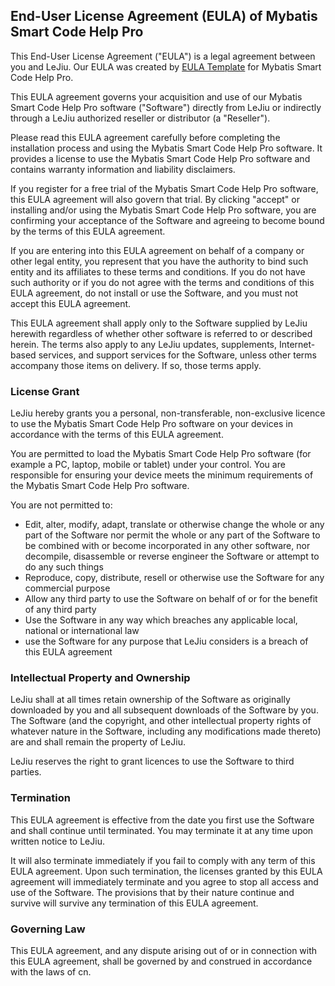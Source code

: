 <h2>End-User License Agreement (EULA) of <span class="app_name">Mybatis Smart Code Help Pro</span></h2>

<p>This End-User License Agreement ("EULA") is a legal agreement between you and <span class="company_name">LeJiu</span>. Our EULA was created by <a href="https://www.eulatemplate.com">EULA Template</a> for <span class="app_name">Mybatis Smart Code Help Pro</span>.</p></p>

<p>This EULA agreement governs your acquisition and use of our <span class="app_name">Mybatis Smart Code Help Pro</span> software ("Software") directly from <span class="company_name">LeJiu</span> or indirectly through a <span class="company_name">LeJiu</span> authorized reseller or distributor (a "Reseller"). </p>

<p>Please read this EULA agreement carefully before completing the installation process and using the <span class="app_name">Mybatis Smart Code Help Pro</span> software. It provides a license to use the <span class="app_name">Mybatis Smart Code Help Pro</span> software and contains warranty information and liability disclaimers.</p>

<p>If you register for a free trial of the <span class="app_name">Mybatis Smart Code Help Pro</span> software, this EULA agreement will also govern that trial. By clicking "accept" or installing and/or using the <span class="app_name">Mybatis Smart Code Help Pro</span> software, you are confirming your acceptance of the Software and agreeing to become bound by the terms of this EULA agreement.</p>

<p>If you are entering into this EULA agreement on behalf of a company or other legal entity, you represent that you have the authority to bind such entity and its affiliates to these terms and conditions. If you do not have such authority or if you do not agree with the terms and conditions of this EULA agreement, do not install or use the Software, and you must not accept this EULA agreement.</p>

<p>This EULA agreement shall apply only to the Software supplied by <span class="company_name">LeJiu</span> herewith regardless of whether other software is referred to or described herein. The terms also apply to any <span class="company_name">LeJiu</span> updates, supplements, Internet-based services, and support services for the Software, unless other terms accompany those items on delivery. If so, those terms apply.</p>

<h3>License Grant</h3>

<p><span class="company_name">LeJiu</span> hereby grants you a personal, non-transferable, non-exclusive licence to use the <span class="app_name">Mybatis Smart Code Help Pro</span> software on your devices in accordance with the terms of this EULA agreement.</p>

<p>You are permitted to load the <span class="app_name">Mybatis Smart Code Help Pro</span> software (for example a PC, laptop, mobile or tablet) under your control. You are responsible for ensuring your device meets the minimum requirements of the <span class="app_name">Mybatis Smart Code Help Pro</span> software.</p>

<p>You are not permitted to:</p>

<ul>
<li>Edit, alter, modify, adapt, translate or otherwise change the whole or any part of the Software nor permit the whole or any part of the Software to be combined with or become incorporated in any other software, nor decompile, disassemble or reverse engineer the Software or attempt to do any such things</li>
<li>Reproduce, copy, distribute, resell or otherwise use the Software for any commercial purpose</li>
<li>Allow any third party to use the Software on behalf of or for the benefit of any third party</li>
<li>Use the Software in any way which breaches any applicable local, national or international law</li>
<li>use the Software for any purpose that <span class="company_name">LeJiu</span> considers is a breach of this EULA agreement</li>
</ul>

<h3>Intellectual Property and Ownership</h3>

<p><span class="company_name">LeJiu</span> shall at all times retain ownership of the Software as originally downloaded by you and all subsequent downloads of the Software by you. The Software (and the copyright, and other intellectual property rights of whatever nature in the Software, including any modifications made thereto) are and shall remain the property of <span class="company_name">LeJiu</span>.</p>

<p><span class="company_name">LeJiu</span> reserves the right to grant licences to use the Software to third parties.</p>

<h3>Termination</h3>

<p>This EULA agreement is effective from the date you first use the Software and shall continue until terminated. You may terminate it at any time upon written notice to <span class="company_name">LeJiu</span>.</p>

<p>It will also terminate immediately if you fail to comply with any term of this EULA agreement. Upon such termination, the licenses granted by this EULA agreement will immediately terminate and you agree to stop all access and use of the Software. The provisions that by their nature continue and survive will survive any termination of this EULA agreement.</p>

<h3>Governing Law</h3>

<p>This EULA agreement, and any dispute arising out of or in connection with this EULA agreement, shall be governed by and construed in accordance with the laws of <span class="country">cn</span>.</p>
